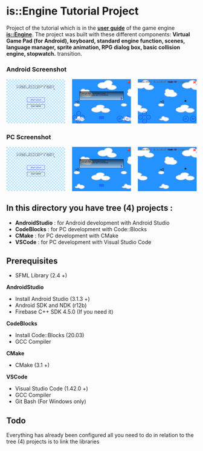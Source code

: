 # is::Engine Tutorial Project

Project of the tutorial which is in the **[user guide](https://github.com/Is-Daouda/is-Engine/tree/2.2.x/doc)** of the game engine **[is::Engine](https://github.com/Is-Daouda/is-Engine)**. The project was built with these different components: **Virtual Game Pad (for Android), keyboard, standard engine function, scenes, language manager, sprite animation, RPG dialog box, basic collision engine, stopwatch.** transition.

### Android Screenshot
![Android Screenshot](./images/demo_screen_android.png)

### PC Screenshot
![PC Screenshot](./images/demo_screen_pc.png)

## In this directory you have tree (4) projects :
- **AndroidStudio**        : for Android development with Android Studio
- **CodeBlocks**           : for PC development with Code::Blocks
- **CMake**           	   : for PC development with CMake
- **VSCode**               : for PC development with Visual Studio Code

## Prerequisites
- SFML Library (2.4 +)

**AndroidStudio**
- Install Android Studio (3.1.3 +)
- Android SDK and NDK (r12b)
- Firebase C++ SDK 4.5.0 (If you need it)

**CodeBlocks**
- Install Code::Blocks (20.03)
- GCC Compiler

**CMake**
- CMake (3.1 +)

**VSCode**
- Visual Studio Code (1.42.0 +)
- GCC Compiler
- Git Bash (For Windows only)

## Todo
Everything has already been configured all you need to do in relation to the tree (4) projects is to link the libraries